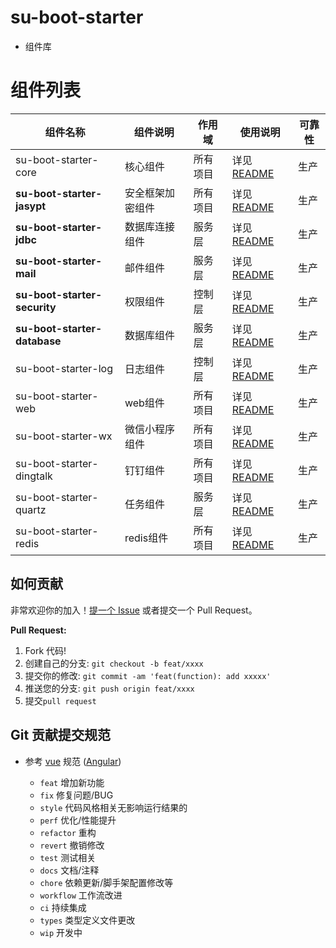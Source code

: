 # su-boot-starter

- 组件库

# 组件列表

| 组件名称                         | 组件说明     | 作用域  | 	使用说明                                           | 可靠性 |
|------------------------------|----------|------|-------------------------------------------------|-----|
| su-boot-starter-core         | 核心组件     | 所有项目 | 详见 [README](su-boot-starter-core/README.md)     | 生产  |
| **su-boot-starter-jasypt**   | 安全框架加密组件 | 所有项目 | 详见 [README](su-boot-starter-jasypt/README.md)   | 生产  |
| **su-boot-starter-jdbc**     | 数据库连接组件  | 服务层  | 详见 [README](su-boot-starter-jdbc/README.md)     | 生产  | 
| **su-boot-starter-mail**     | 邮件组件     | 服务层  | 详见 [README](su-boot-starter-mail/README.md)     | 生产  |
| **su-boot-starter-security** | 权限组件     | 控制层  | 详见 [README](su-boot-starter-security/README.md) | 生产  |
| **su-boot-starter-database** | 数据库组件    | 服务层  | 详见 [README](su-boot-starter-database/README.md) | 生产  |
| su-boot-starter-log          | 日志组件     | 控制层  | 详见 [README](su-boot-starter-log/README.md)      | 生产  |
| su-boot-starter-web          | web组件    | 所有项目 | 详见 [README](su-boot-starter-web/README.md)      | 生产  |
| su-boot-starter-wx           | 微信小程序组件  | 所有项目 | 详见 [README](su-boot-starter-wx/README.md)       | 生产  |
| su-boot-starter-dingtalk     | 钉钉组件     | 所有项目 | 详见 [README](su-boot-starter-dingtalk/README.md) | 生产  |
| su-boot-starter-quartz       | 任务组件     | 服务层  | 详见 [README](su-boot-starter-quartz/README.md)   | 生产  |
| su-boot-starter-redis        | redis组件  | 所有项目 | 详见 [README](su-boot-starter-redis/README.md)    | 生产  |

## 如何贡献

非常欢迎你的加入！[提一个 Issue](https://github.com/CHQ7/su-boot-starter/issues) 或者提交一个 Pull Request。

**Pull Request:**

1. Fork 代码!
2. 创建自己的分支: `git checkout -b feat/xxxx`
3. 提交你的修改: `git commit -am 'feat(function): add xxxxx'`
4. 推送您的分支: `git push origin feat/xxxx`
5. 提交`pull request`

## Git 贡献提交规范

- 参考 [vue](https://github.com/vuejs/vue/blob/dev/.github/COMMIT_CONVENTION.md) 规范 ([Angular](https://github.com/conventional-changelog/conventional-changelog/tree/master/packages/conventional-changelog-angular))

    - `feat` 增加新功能
    - `fix` 修复问题/BUG
    - `style` 代码风格相关无影响运行结果的
    - `perf` 优化/性能提升
    - `refactor` 重构
    - `revert` 撤销修改
    - `test` 测试相关
    - `docs` 文档/注释
    - `chore` 依赖更新/脚手架配置修改等
    - `workflow` 工作流改进
    - `ci` 持续集成
    - `types` 类型定义文件更改
    - `wip` 开发中
